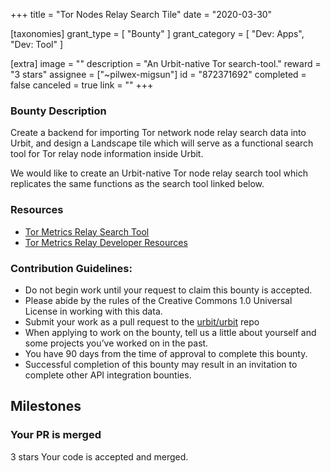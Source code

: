 +++
title = "Tor Nodes Relay Search Tile"
date = "2020-03-30"

[taxonomies]
grant_type = [ "Bounty" ]
grant_category = [ "Dev: Apps", "Dev: Tool" ]

[extra]
image = ""
description = "An Urbit-native Tor search-tool."
reward = "3 stars"
assignee = ["~pilwex-migsun"]
id = "872371692"
completed = false
canceled = true
link = ""
+++

### Bounty Description

Create a backend for importing Tor network node relay search data into Urbit, and design a Landscape tile which will serve as a functional search tool for Tor relay node information inside Urbit.

We would like to create an Urbit-native Tor node relay search tool which replicates the same functions as the search tool linked below.

### Resources

- [Tor Metrics Relay Search Tool](https://metrics.torproject.org/rs.html#simple)
- [Tor Metrics Relay Developer Resources](https://metrics.torproject.org/development.html)

### Contribution Guidelines:

- Do not begin work until your request to claim this bounty is accepted.
- Please abide by the rules of the Creative Commons 1.0 Universal License in working with this data.
- Submit your work as a pull request to the [urbit/urbit](https://github.com/urbit/urbit) repo
- When applying to work on the bounty, tell us a little about yourself and some projects you’ve worked on in the past.
- You have 90 days from the time of approval to complete this bounty.
- Successful completion of this bounty may result in an invitation to complete other API integration bounties.

## Milestones

### Your PR is merged

3 stars
Your code is accepted and merged.
